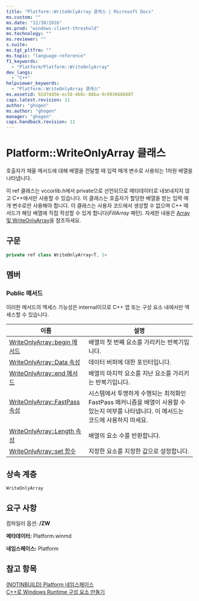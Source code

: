 ```yaml
---
title: "Platform::WriteOnlyArray 클래스 | Microsoft Docs"
ms.custom: ""
ms.date: "12/30/2016"
ms.prod: "windows-client-threshold"
ms.technology: ""
ms.reviewer: ""
s.suite: 
ms.tgt_pltfrm: ""
ms.topic: "language-reference"
f1_keywords: 
  - "Platform/Platform::WriteOnlyArray"
dev_langs: 
  - "C++"
helpviewer_keywords: 
  - "Platform::WriteOnlyArray 클래스"
ms.assetid: 92d7dd56-ec58-4b8c-88ba-9c903668b687
caps.latest.revision: 11
author: "ghogen"
ms.author: "ghogen"
manager: "ghogen"
caps.handback.revision: 11
---
```

# Platform::WriteOnlyArray 클래스
호출자가 채울 메서드에 대해 배열을 전달할 때 입력 매개 변수로 사용되는 1차원 배열을 나타냅니다.  
  
 이 ref 클래스는 vccorlib.h에서 private으로 선언되므로 메타데이터로 내보내지지 않고 C\+\+에서만 사용할 수 있습니다. 이 클래스는 호출자가 할당한 배열을 받는 입력 매개 변수로만 사용해야 합니다. 이 클래스는 사용자 코드에서 생성할 수 없으며 C\+\+ 메서드가 해당 배열에 직접 작성할 수 있게 합니다\(*FillArray* 패턴\). 자세한 내용은 [Array 및 WriteOnlyArray](../cppcx/array-and-writeonlyarray-c-cx.md)을 참조하세요.  
  
## 구문  
  
```cpp  
private ref class WriteOnlyArray<T, 1>  
```  
  
## 멤버  
  
### Public 메서드  
 이러한 메서드의 액세스 가능성은 internal이므로 C\+\+ 앱 또는 구성 요소 내에서만 액세스할 수 있습니다.  
  
|이름|설명|  
|--------|--------|  
|[WriteOnlyArray::begin 메서드](../cppcx/writeonlyarray-begin-method.md)|배열의 첫 번째 요소를 가리키는 반복기입니다.|  
|[WriteOnlyArray::Data 속성](../cppcx/writeonlyarray-data-property.md)|데이터 버퍼에 대한 포인터입니다.|  
|[WriteOnlyArray::end 메서드](../cppcx/writeonlyarray-end-method.md)|배열의 마지막 요소를 지난 요소를 가리키는 반복기입니다.|  
|[WriteOnlyArray::FastPass 속성](../cppcx/writeonlyarray-fastpass-property.md)|시스템에서 투명하게 수행되는 최적화인 FastPass 메커니즘을 배열이 사용할 수 있는지 여부를 나타냅니다. 이 메서드는 코드에 사용하지 마세요.|  
|[WriteOnlyArray::Length 속성](../cppcx/writeonlyarray-length-property.md)|배열의 요소 수를 반환합니다.|  
|[WriteOnlyArray::set 함수](../cppcx/writeonlyarray-set-function.md)|지정한 요소를 지정한 값으로 설정합니다.|  
  
## 상속 계층  
 `WriteOnlyArray`  
  
## 요구 사항  
 컴파일러 옵션: **\/ZW**  
  
 **메타데이터:** Platform.winmd  
  
 **네임스페이스:** Platform  
  
## 참고 항목  
 [\(NOTINBUILD\) Platform 네임스페이스](http://msdn.microsoft.com/ko-kr/f3ce3eab-028c-4204-ba9f-9ab8af17c8c4)   
 [C\+\+로 Windows Runtime 구성 요소 만들기](http://msdn.microsoft.com/library/5b7251e6-4271-4f13-af80-c1cf5b1489bf)